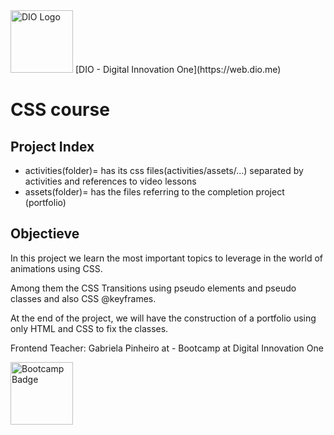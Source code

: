 <img alt="DIO Logo" title="DIO logo" width="100px" src="https://hermes.digitalinnovation.one/assets/diome/logo.svg">  
[DIO - Digital Innovation One](https://web.dio.me)  

# CSS course
  
## Project Index
  - activities(folder)= has its css files(activities/assets/...) separated by activities and references to video lessons
  - assets(folder)= has the files referring to the completion project (portfolio)

## Objectieve
  In this project we learn the most important topics to leverage in the world of animations using CSS.  
  
  Among them the CSS Transitions using pseudo elements and pseudo classes and also CSS @keyframes.  
  
  At the end of the project, we will have the construction of a portfolio using only HTML and CSS to fix the classes.
  
 Frontend Teacher: Gabriela Pinheiro
 at - Bootcamp at Digital Innovation One  

<img alt="Bootcamp Badge" title="Bootcamp Badge" width="100px" src="js-assets/TQIbadge.png">
